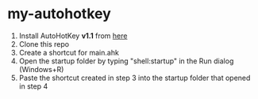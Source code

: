# my-autohotkey

1. Install AutoHotKey **v1.1** from [here](https://www.autohotkey.com/)
2. Clone this repo
3. Create a shortcut for main.ahk
4. Open the startup folder by typing "shell:startup" in the Run dialog (Windows+R)
5. Paste the shortcut created in step 3 into the startup folder that opened in step 4
